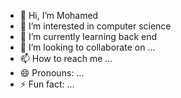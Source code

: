 - 👋 Hi, I’m Mohamed
- 👀 I’m interested in computer science
- 🌱 I’m currently learning back end
- 💞️ I’m looking to collaborate on ...
- 📫 How to reach me ...
- 😄 Pronouns: ...
- ⚡ Fun fact: ...

<!---
Elme7ratt/Elme7ratt is a ✨ special ✨ repository because its `README.md` (this file) appears on your GitHub profile.
You can click the Preview link to take a look at your changes.
--->
